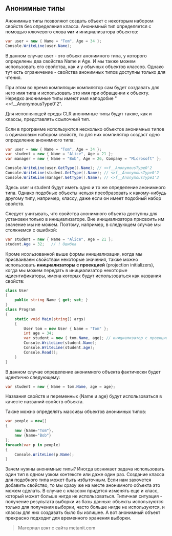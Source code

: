 ## Анонимные типы

Анонимные типы позволяют создать объект с некоторым набором свойств без определения класса. Анонимный тип определяется с помощью ключевого слова **var** и инициализатора объектов:

```cs
var user = new { Name = "Tom", Age = 34 };
Console.WriteLine(user.Name);
```

В данном случае user - это объект анонимного типа, у которого определены два свойства Name и Age. И мы также можем использовать его свойства, как и у обычных объектов классов. Однако тут есть ограничение - свойства анонимных типов доступны только для чтения.

При этом во время компиляции компилятор сам будет создавать для него имя типа и использовать это имя при обращении к объекту. Нередко анонимные типы имеют имя наподобие "<>f__AnonymousType0'2".

Для исполняющей среды CLR анонимные типы будут также, как и классы, представлять ссылочный тип.

Если в программе используются несколько объектов анонимных типов с одинаковым набором свойств, то для них компилятор создаст одно определение анонимного типа:

```cs
var user = new { Name = "Tom", Age = 34 };
var student = new { Name = "Alice", Age = 21 };
var manager = new { Name = "Bob", Age = 26, Company = "Microsoft" };

Console.WriteLine(user.GetType().Name); // <>f__AnonymousType0'2
Console.WriteLine(student.GetType().Name); // <>f__AnonymousType0'2
Console.WriteLine(manager.GetType().Name); // <>f__AnonymousType1'3
```

Здесь user и student будут иметь одно и то же определение анонимного типа. Однако подобные объекты нельзя преобразовать к какому-нибудь другому типу, например, классу, даже если он имеет подобный набор свойств.

Следует учитывать, что свойства анонимного объекта доступны для установки только в инициализаторе. Вне инициализатора присвоить им значение мы не можем. Поэтому, например, в следующем случае мы столкнемся с ошибкой:

```cs
var student = new { Name = "Alice", Age = 21 };
student.Age = 32;   // ! Ошибка
```

Кроме исользованной выше формы инициализации, когда мы присваиваем свойствам некоторые значения, также можно использовать **инициализаторы с проекцией** (projection initializers), когда мы можем передать в инициализатор некоторые идиентификаторы, имена которых будут использоваться как названия свойств:

```cs
class User
{
    public string Name { get; set; }
}
class Program
{
    static void Main(string[] args)
    {
        User tom = new User { Name = "Tom" };
        int age = 34;
        var student = new { tom.Name, age}; // инициализатор с проекцией
        Console.WriteLine(student.Name);
        Console.WriteLine(student.age);
        Console.Read();
    }
}
```

В данном случае определение анонимного объекта фактически будет идентично следующему:

```cs
var student = new { Name = tom.Name, age = age};
```

Названия свойств и переменных (Name и age) будут использоваться в качесте названий свойств объекта.

Также можно определять массивы объектов анонимных типов:

```cs
var people = new[]
{
    new {Name="Tom"},
    new {Name="Bob"}
};
foreach(var p in people)
{
    Console.WriteLine(p.Name);
}
```

Зачем нужны анонимные типы? Иногда возникает задача использовать один тип в одном узком контексте или даже один раз. Создание класса для подобного типа может быть избыточным. Если нам захочется добавить свойство, то мы сразу же на месте анонимного объекта это можем сделать. В случае с классом придется изменять еще и класс, который может больше нигде не использоваться. Типичная ситуация - получение результата выборки из базы данных: объекты используются только для получения выборки, часто больше нигде не используются, и классы для них создавать было бы излишне. А вот анонимный объект прекрасно подходит для временного хранения выборки.


> Материал взят с сайта metanit.com